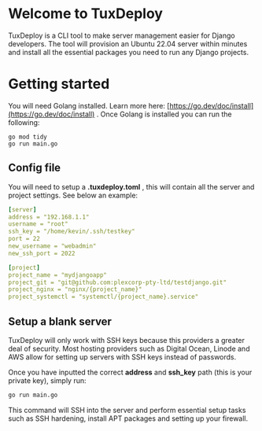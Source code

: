 # Welcome to TuxDeploy

TuxDeploy is a CLI tool to make server management easier for Django developers. The tool will provision an Ubuntu 22.04 server within minutes and install all the essential packages you need to run any Django projects.

# Getting started

You will need Golang installed. Learn more here: [https://go.dev/doc/install](https://go.dev/doc/install) . Once Golang is installed you can run the following:
```golang
go mod tidy
go run main.go
```

## Config file

You will need to setup a **.tuxdeploy.toml** , this will contain all the server and project settings. See below an example:
```yaml
[server]
address = "192.168.1.1"
username = "root"
ssh_key = "/home/kevin/.ssh/testkey"
port = 22
new_username = "webadmin"
new_ssh_port = 2022

[project]
project_name = "mydjangoapp"
project_git = "git@github.com:plexcorp-pty-ltd/testdjango.git"
project_nginx = "nginx/{project_name}"
project_systemctl = "systemctl/{project_name}.service"
```

## Setup a blank server

TuxDeploy will only work with SSH keys because this providers a greater deal of security. Most hosting providers such as Digital Ocean, Linode and AWS allow for setting up servers with SSH keys instead of passwords.

Once you have inputted the correct **address** and **ssh_key** path (this is your private key), simply run:
```bash
go run main.go
```
This command will SSH into the server and perform essential setup tasks such as SSH hardening, install APT packages and setting up your firewall.